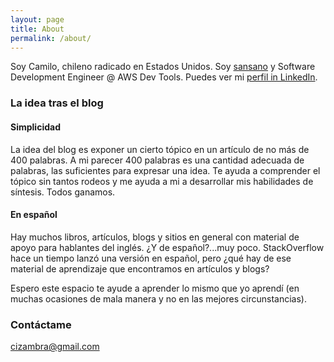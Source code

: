 ```yaml
---
layout: page
title: About
permalink: /about/
---
```


Soy Camilo, chileno radicado en Estados Unidos. Soy [sansano](http://diccionariochileno.cl/term/sansano) y Software Development Engineer @ AWS Dev Tools. Puedes ver mi [perfil in LinkedIn](https://www.linkedin.com/in/cizambra/).

### La idea tras el blog

#### Simplicidad

La idea del blog es exponer un cierto tópico en un artículo de no más de 400 palabras. A mi parecer 400 palabras es una cantidad adecuada de palabras, las suficientes para expresar una idea. Te ayuda a comprender el tópico sin tantos rodeos y me ayuda a mi a desarrollar mis habilidades de síntesis. Todos ganamos.

#### En español

Hay muchos libros, artículos, blogs y sitios en general con material de apoyo para hablantes del inglés. ¿Y de español?...muy poco. StackOverflow hace un tiempo lanzó una versión en español, pero ¿qué hay de ese material de aprendizaje que encontramos en artículos y blogs?

Espero este espacio te ayude a aprender lo mismo que yo aprendí (en muchas ocasiones de mala manera y no en las mejores circunstancias).

### Contáctame

[cizambra@gmail.com](mailto:cizambra@gmail.com)
